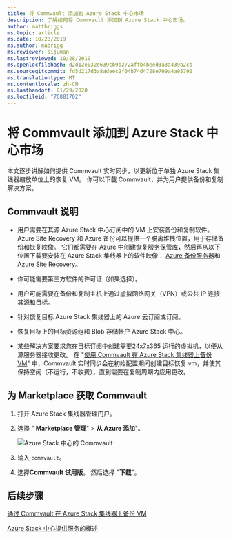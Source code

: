 ```yaml
---
title: 将 Commvault 添加到 Azure Stack 中心市场
description: 了解如何将 Commvault 添加到 Azure Stack 中心市场。
author: mattbriggs
ms.topic: article
ms.date: 10/28/2019
ms.author: mabrigg
ms.reviewer: sijuman
ms.lastreviewed: 10/28/2019
ms.openlocfilehash: d2d12e032e639cb9b272affb4beed3a3a439b2cb
ms.sourcegitcommit: fd5d217d3a8adeec2f04b74d4728e709a4a95790
ms.translationtype: MT
ms.contentlocale: zh-CN
ms.lasthandoff: 01/29/2020
ms.locfileid: "76881702"
---
```

# <a name="add-commvault-to-the-azure-stack-hub-marketplace"></a>将 Commvault 添加到 Azure Stack 中心市场

本文逐步讲解如何提供 Commvault 实时同步，以更新位于单独 Azure Stack 集线器缩放单位上的恢复 VM。 你可以下载 Commvault，并为用户提供备份和复制解决方案。 

## <a name="notes-for-commvault"></a>Commvault 说明

- 用户需要在其源 Azure Stack 中心订阅中的 VM 上安装备份和复制软件。 Azure Site Recovery 和 Azure 备份可以提供一个脱离堆栈位置，用于存储备份和恢复映像。 它们都需要在 Azure 中创建恢复服务保管库，然后再从以下位置下载要安装在 Azure Stack 集线器上的软件映像： [Azure 备份服务器](https://go.microsoft.com/fwLink/?LinkId=626082&clcid=0x0409)和[Azure Site Recovery](https://aka.ms/unifiedinstaller_eus)。  
    
- 你可能需要第三方软件的许可证（如果选择）。
- 用户可能需要在备份和复制主机上通过虚拟网络网关（VPN）或公共 IP 连接其源和目标。
- 针对恢复目标 Azure Stack 集线器上的 Azure 云订阅或订阅。
- 恢复目标上的目标资源组和 Blob 存储帐户 Azure Stack 中心。
- 某些解决方案要求您在目标订阅中创建需要24x7x365 运行的虚拟机，以便从源服务器接收更改。 在 "[使用 Commvault 在 Azure Stack 集线器上备份 VM](../user/azure-stack-network-howto-backup-commvault.md)" 中，Commvault 实时同步会在初始配置期间创建目标恢复 vm，并使其保持空闲（不运行，不收费），直到需要在复制周期内应用更改。


## <a name="get-commvault-for-your-marketplace"></a>为 Marketplace 获取 Commvault

1. 打开 Azure Stack 集线器管理门户。
2. 选择 " **Marketplace 管理**" > **从 Azure 添加**"。

    ![Azure Stack 中心的 Commvault](./media/azure-stack-network-offer-backup-commvault/get-commvault-for-marketplace.png)

3. 输入 `commvault`。
4. 选择**Commvault 试用版**。 然后选择 "**下载**"。


## <a name="next-steps"></a>后续步骤

[通过 Commvault 在 Azure Stack 集线器上备份 VM](../user/azure-stack-network-howto-backup-commvault.md)

[Azure Stack 中心提供服务的概述](service-plan-offer-subscription-overview.md)
